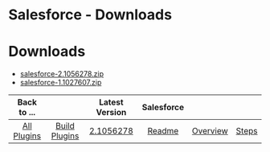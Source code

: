 
Salesforce - Downloads
======================

# Downloads

- [salesforce-2.1056278.zip](https://raw.githubusercontent.com/UrbanCode/IBM-UCB-PLUGINS/main/files/salesforce/salesforce-2.1056278.zip)
- [salesforce-1.1027607.zip](https://raw.githubusercontent.com/UrbanCode/IBM-UCB-PLUGINS/main/files/salesforce/salesforce-1.1027607.zip)

|Back to ...||Latest Version|Salesforce |||
| :---: | :---: | :---: | :---: | :---: | :---: |
|[All Plugins](../../index.md)|[Build Plugins](../README.md)|[2.1056278](https://raw.githubusercontent.com/UrbanCode/IBM-UCB-PLUGINS/main/files/salesforce/salesforce-2.1056278.zip)|[Readme](README.md)|[Overview](overview.md)|[Steps](steps.md)|
